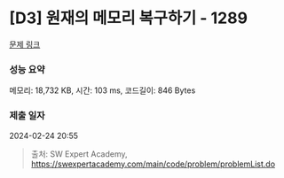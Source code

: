 # [D3] 원재의 메모리 복구하기 - 1289 

[문제 링크](https://swexpertacademy.com/main/code/problem/problemDetail.do?contestProbId=AV19AcoKI9sCFAZN) 

### 성능 요약

메모리: 18,732 KB, 시간: 103 ms, 코드길이: 846 Bytes

### 제출 일자

2024-02-24 20:55



> 출처: SW Expert Academy, https://swexpertacademy.com/main/code/problem/problemList.do